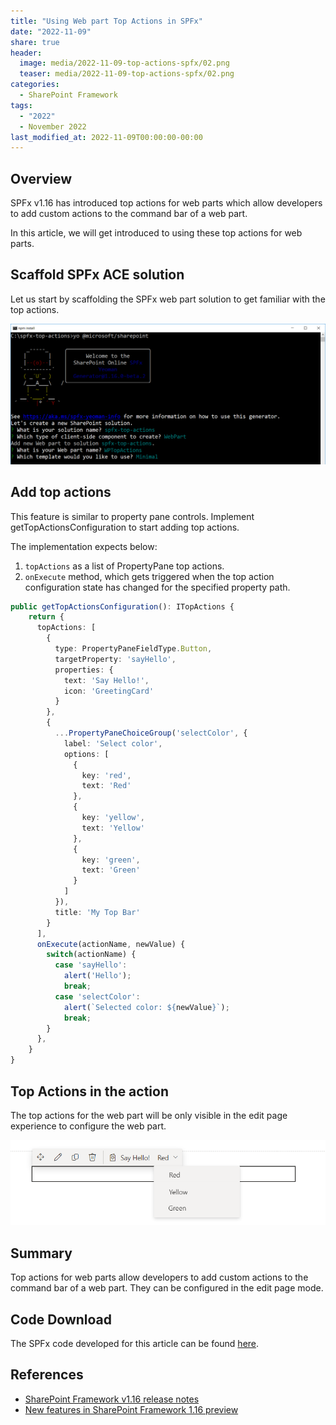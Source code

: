 ```yaml
---
title: "Using Web part Top Actions in SPFx"
date: "2022-11-09"
share: true
header:
  image: media/2022-11-09-top-actions-spfx/02.png
  teaser: media/2022-11-09-top-actions-spfx/02.png
categories:
  - SharePoint Framework
tags:
  - "2022"
  - November 2022
last_modified_at: 2022-11-09T00:00:00-00:00
---
```

## Overview

SPFx v1.16 has introduced top actions for web parts which allow developers to add custom actions to the command bar of a web part.

In this article, we will get introduced to using these top actions for web parts.

## Scaffold SPFx ACE solution

Let us start by scaffolding the SPFx web part solution to get familiar with the top actions.

![](/media/2022-11-09-top-actions-spfx/01.png)

## Add top actions

This feature is similar to property pane controls. Implement getTopActionsConfiguration to start adding top actions.

The implementation expects below:

1. `topActions` as a list of PropertyPane top actions.
2. `onExecute` method, which gets triggered when the top action configuration state has changed for the specified property path.

```typescript
public getTopActionsConfiguration(): ITopActions {
    return {
      topActions: [
        {
          type: PropertyPaneFieldType.Button,
          targetProperty: 'sayHello',
          properties: {
            text: 'Say Hello!',
            icon: 'GreetingCard'
          }
        },
        {
          ...PropertyPaneChoiceGroup('selectColor', {
            label: 'Select color',
            options: [
              {
                key: 'red',
                text: 'Red'
              },
              {
                key: 'yellow',
                text: 'Yellow'
              },
              {
                key: 'green',
                text: 'Green'
              }
            ]
          }),
          title: 'My Top Bar'
        }
      ],
      onExecute(actionName, newValue) {
        switch(actionName) {
          case 'sayHello':
            alert('Hello');
            break;
          case 'selectColor':
            alert(`Selected color: ${newValue}`);
            break;
        }
      },
    }
}
```


## Top Actions in the action

The top actions for the web part will be only visible in the edit page experience to configure the web part.

![](/media/2022-11-09-top-actions-spfx/02.png)


## Summary

Top actions for web parts allow developers to add custom actions to the command bar of a web part. They can be configured in the edit page mode.


## Code Download

The SPFx code developed for this article can be found [here](https://github.com/nanddeepn/code-samples/tree/master/SPFx/WebParts/spfx-top-actions).


## References

- [SharePoint Framework v1.16 release notes](https://learn.microsoft.com/en-us/sharepoint/dev/spfx/release-1.16?WT.mc_id=M365-MVP-5003693)
- [New features in SharePoint Framework 1.16 preview](https://www.youtube.com/watch?v=b2gDvgpv1e8)
